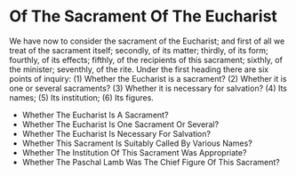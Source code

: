 # Of The Sacrament Of The Eucharist

We have now to consider the sacrament of the Eucharist; and first of all we treat of the sacrament itself; secondly, of its matter; thirdly, of its form; fourthly, of its effects; fifthly, of the recipients of this sacrament; sixthly, of the minister; seventhly, of the rite.  Under the first heading there are six points of inquiry:
(1) Whether the Eucharist is a sacrament?
(2) Whether it is one or several sacraments?
(3) Whether it is necessary for salvation?
(4) Its names;
(5) Its institution;
(6) Its figures.

* Whether The Eucharist Is A Sacrament?
* Whether The Eucharist Is One Sacrament Or Several?
* Whether The Eucharist Is Necessary For Salvation?
* Whether This Sacrament Is Suitably Called By Various Names?
* Whether The Institution Of This Sacrament Was Appropriate?
* Whether The Paschal Lamb Was The Chief Figure Of This Sacrament?